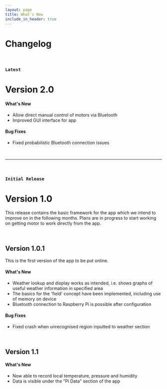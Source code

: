 ```yaml
---
layout: page
title: What's New
include_in_header: true
---
```


# Changelog

<br>

### `Latest`
# **Version 2.0**

#### What's New
- Allow direct manual control of motors via Bluetooth
- Improved GUI interface for app

#### Bug Fixes
- Fixed probabilistic Bluetooth connection issues

<br>

________
<br>

### `Initial Release`
# **Version 1.0**
This release contains the basic framework for the app which we intend to improve on in the following months. Plans are in progress to start working on getting motor to work directly from the app.

<br>

## Version 1.0.1
This is the first version of the app to be put online.

#### What's New
- Weather lookup and display works as intended, i.e. shows graphs of useful weather information in specified area
- The basics for the 'field' concept have been implemented, including use of memory on device
- Bluetooth connection to Raspberry Pi is possible after configuration

#### Bug Fixes
- Fixed crash when unrecognised region inputted to weather section

<br>

## **Version 1.1**

#### What's New
- Now able to record local temperature, pressure and humidity
- Data is visible under the "Pi Data" section of the app

<br>
